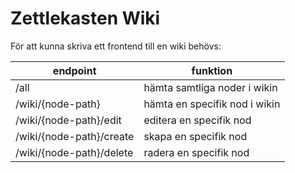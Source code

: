 # Zettlekasten Wiki

För att kunna skriva ett frontend till en wiki behövs:

| endpoint                 | funktion                      |
| ------------------------ | ----------------------------- |
| /all                     | hämta samtliga noder i wikin  |
| /wiki/{node-path}        | hämta en specifik nod i wikin |
| /wiki/{node-path}/edit   | editera en specifik nod       |
| /wiki/{node-path}/create | skapa en specifik nod         |
| /wiki/{node-path}/delete | radera en specifik nod        |
